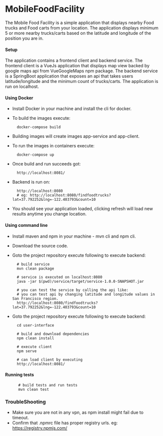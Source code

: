 # MobileFoodFacility

The Mobile Food Facility is a simple application that displays nearby Food trucks and Food carts from your location.
The application displays minimum 5 or more nearby trucks/carts based on the latitude and longitude of the position you are in.


#### Setup

The application contains a frontend client and backend service. 
The frontend client is a VueJs application that displays map view backed by google maps api from VueGoogleMaps npm package.
The backend service is a SpringBoot application that exposes an api that takes users latitude/longitude and the minimum count of trucks/carts.
The application is run on localhost.

#### Using Docker

* Install Docker in your machine and install the cli for docker.
* To build the images execute: 
           
        docker-compose build
* Building images will create images app-service and app-client.
* To run the images in containers execute:

        docker-compose up
* Once build and run succeeds got:

        http://localhost:8081/
* Backend is run on: 

        http://localhost:8080
        # eg: http://localhost:8080/findfoodtrucks?lat=37.792252&lng=-122.403793&count=10
        
* You should see your application loaded, clicking refresh will load new results anytime you change location.

#### Using command line

* Install maven and npm in your machine - mvn cli and npm cli.
* Download the source code.
* Goto the project repository execute following to execute backend:
        
        # build service
        mvn clean package
        
        # service is executed on localhost:8080
        java -jar $(pwd)/service/target/service-1.0.0-SNAPSHOT.jar
        
        # you can test the service by calling the api like:
        # you can test api by changing latitude and longitude values in San Francisco region.
        http://localhost:8080/findfoodtrucks?lat=37.792252&lng=-122.403793&count=10
        
* Goto the project repository execute following to execute backend:

        cd user-interface
        
        # build and download dependencies
        npm clean install
        
        # execute client
        npm serve
        
        # can load client by executing
        http://localhost:8081/
        
#### Running tests

          # build tests and run tests
          mvn clean test
         
### TroubleShooting      

* Make sure you are not in any vpn, as npm install might fail due to timeout.
* Confirm that .npmrc file has proper registry urls. eg: https://registry.npmjs.com/
